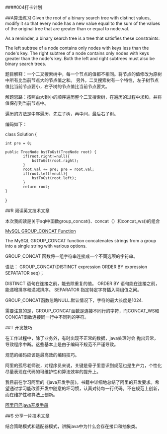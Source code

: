 ####004打卡计划

##A算法练习
Given the root of a binary search tree with distinct values, modify it so that every node has a new value equal to the sum of the values of the original tree that are greater than or equal to node.val.

As a reminder, a binary search tree is a tree that satisfies these constraints:

The left subtree of a node contains only nodes with keys less than the node's key.
The right subtree of a node contains only nodes with keys greater than the node's key.
Both the left and right subtrees must also be binary search trees.

题目解释：一个二叉搜索树中，每一个节点的值都不相同。将节点的值修改为原树中所有比当前节点大的节点值之和。
另外，二叉搜索树有一个特性，左子树节点值比当前节点要小，右子树的节点值比当前节点要大。

解题思路：按照由大到小的顺序遍历整个二叉搜索树，在遍历的过程中求和，并将值保存到当前节点中。

遍历的方法是中序遍历，先左子树，再中间，最后右子树。

编码如下：

class Solution {
    
    int pre = 0;
    
    public TreeNode bstToGst(TreeNode root) {
            if(root.right!=null){
                bstToGst(root.right);
            }
            root.val += pre; pre = root.val;
            if(root.left!=null){
                bstToGst(root.left);
            }
            return root;
    }
    
}

##R 阅读英文技术文章

本次我阅读是关于sql中函数group_concat()、concat（）和concat_ws()的组合

[MySQL GROUP_CONCAT Function](http://www.mysqltutorial.org/mysql-group_concat/)

The MySQL GROUP_CONCAT function concatenates strings from a group into a single string with various options.

GROUP_CONCAT 函数将一组字符串连接成一个不同选项的字符串。

语法：
GROUP_CONCAT(DISTINCT expression ORDER BY expression SEPATATOR seq)；

DISTINCT 语句在连接之前，能去除重复的值。
ORDER BY 语句能在连接之前，能递增排序和递减排序。
SEPARATOR 指定特定字符插入两组值之间。

GROUP_CONCAT函数忽略NULL.默认情况下，字符的最大长度是1024.

需要注意的是，GROUP_CONCAT函数是连接不同行的字符，而CONCAT_WS和CONCAT函数连接同一行中不同列的字符。

##T 开发技巧

在工作过程中，除了业务外，有时出现不正常的数据，java处理时会
抛出异常，导致程序中断。这些基本上是由于编码不规范不严谨导致。

规范的编码应该是最高效的编码技巧。

阿里的孤尽老师说，对程序员来说，关键是骨子里意识到规范也是生产力，个性化尽量表现在代码的可维护性和算法效率的提升上。

我目前在学习阿里的《java开发手册》。书籍中详细地总结了阿里的开发要求。希望通过学习能改善开发中随意的坏习惯，认真对待每一行代码。不在规范上创新，而在维护性和算法上创新。

[阿里巴巴java开发手册]()


##S 分享一片技术文章

结合策略模式和适配器模式，讲解java中为什么会存在接口和抽象类。
